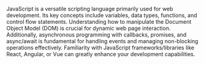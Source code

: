 JavaScript is a versatile scripting language primarily used for web development. Its key concepts include variables, data types, functions, and control flow statements. Understanding how to manipulate the Document Object Model (DOM) is crucial for dynamic web page interaction. Additionally, asynchronous programming with callbacks, promises, and async/await is fundamental for handling events and managing non-blocking operations effectively. Familiarity with JavaScript frameworks/libraries like React, Angular, or Vue can greatly enhance your development capabilities.

